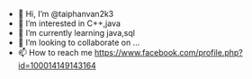 - 👋 Hi, I’m @taiphanvan2k3
- 👀 I’m interested in C++,java
- 🌱 I’m currently learning java,sql
- 💞️ I’m looking to collaborate on ...
- 📫 How to reach me https://www.facebook.com/profile.php?id=100014149143164

<!---
taiphanvan2k3/taiphanvan2k3 is a ✨ special ✨ repository because its `README.md` (this file) appears on your GitHub profile.
You can click the Preview link to take a look at your changes.
--->
